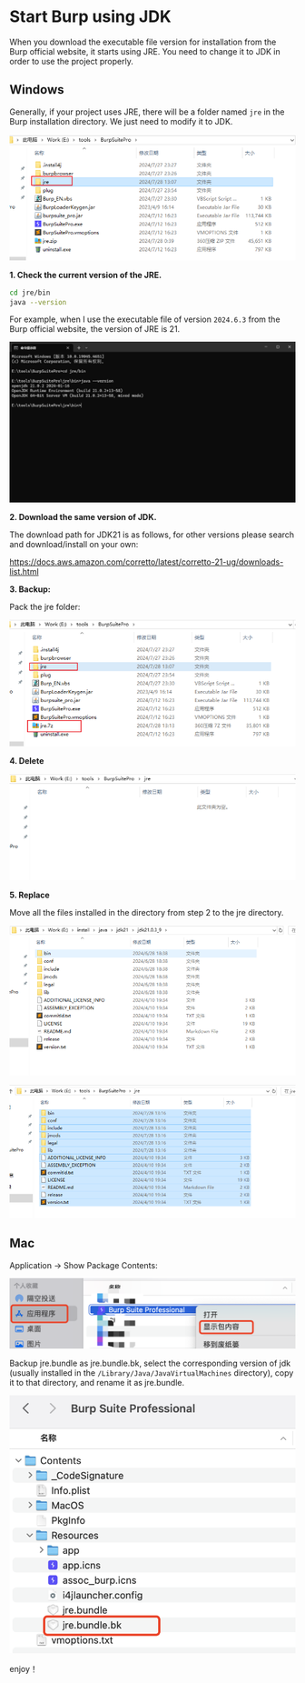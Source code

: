# Start Burp using JDK

When you download the executable file version for installation from the Burp official website, it starts using JRE. You need to change it to JDK in order to use the project properly.

## Windows

Generally, if your project uses JRE, there will be a folder named `jre` in the Burp installation directory. We just need to modify it to JDK.

![image-20240728130816351](https://raw.githubusercontent.com/outlaws-bai/picture/main/image-20240728130816351.png)

**1. Check the current version of the JRE.**

```bash
cd jre/bin
java --version
```

For example, when I use the executable file of version `2024.6.3` from the Burp official website, the version of JRE is 21.

![image-20240728130907717](https://raw.githubusercontent.com/outlaws-bai/picture/main/image-20240728130907717.png)

**2. Download the same version of JDK.**

The download path for JDK21 is as follows, for other versions please search and download/install on your own:

https://docs.aws.amazon.com/corretto/latest/corretto-21-ug/downloads-list.html

**3. Backup:**

Pack the jre folder:

![image-20240728131345012](https://raw.githubusercontent.com/outlaws-bai/picture/main/image-20240728131345012.png)

**4. Delete**

![image-20240728131449867](https://raw.githubusercontent.com/outlaws-bai/picture/main/image-20240728131449867.png)

**5. Replace**

Move all the files installed in the directory from step 2 to the jre directory.

![image-20240728131616508](https://raw.githubusercontent.com/outlaws-bai/picture/main/image-20240728131616508.png)

![image-20240728131634209](https://raw.githubusercontent.com/outlaws-bai/picture/main/image-20240728131634209.png)

## Mac

Application -> Show Package Contents:

![image-20240728225224470](https://raw.githubusercontent.com/tdyj/picture/main/img/202407282310431.png)

Backup jre.bundle as jre.bundle.bk, select the corresponding version of jdk (usually installed in the `/Library/Java/JavaVirtualMachines` directory), copy it to that directory, and rename it as jre.bundle.

![image-20240728225422084](https://raw.githubusercontent.com/tdyj/picture/main/img/202407282310506.png)



enjoy！


